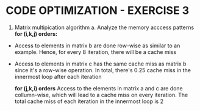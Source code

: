 # CODE OPTIMIZATION - EXERCISE 3

   1. Matrix multipication algorithm
    a. Analyze the memory acccess patterns 
    **for (i,k,j) orders:**
  - Access to elements in matrix b are done row-wise as similar to an example. Hence, for every 8 iteration, there will be a cache miss 
- Access to elements in matrix c has the same cache miss as matrix b since it's a row-wise operation. 
In total, there's 0.25 cache miss in the innermost loop after each iteration
    
    **for (j,k,i) orders**
    Access to the elements in matrix a and c are done collumn-wise, which will lead to a cache miss on every iteration. The total cache miss of each iteration in the innermost loop is 2

    
   